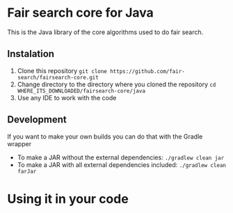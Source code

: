 # Fair search core for Java

This is the Java library of the core algorithms used to do fair search. 

## Instalation

1. Clone this repository `git clone https://github.com/fair-search/fairsearch-core.git`
2. Change directory to the directory where you cloned the repository `cd WHERE_ITS_DOWNLOADED/fairsearch-core/java`
3. Use any IDE to work with the code

## Development

If you want to make your own builds you can do that with the Gradle wrapper
- To make a JAR without the external dependencies: 
    `./gradlew clean jar`
- To make a JAR with all external dependencies included:
    `./gradlew clean farJar`

# Using it in your code
